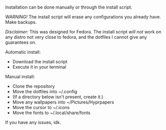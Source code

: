 Installation can be done manually or through the install script.

*WARNING!* The install script will erase any configurations you already have. Make backups.

*Disclaimer:* This was designed for Fedora. The install script *will not* work on any distro not very close to fedora, and the dotfiles I cannot give any guarantees on.

Automatic install:
* Download the install script
* Execute it in your terminal

Manual install:
* Clone the repository
* Move the dotfiles into ~/.config
* (If a directory below isn't present, create it.)
* Move any wallpapers into ~/Pictures/Hyprpapers
* Move the cursor to ~/.icons
* Move the fonts to ~/.local/share/fonts

If you have any issues, idk.
